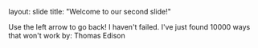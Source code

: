 layout: slide
title: "Welcome to our second slide!"

Use the left arrow to go back!
I haven't failed. I've just found 10000 ways that won't work 
by: Thomas Edison
